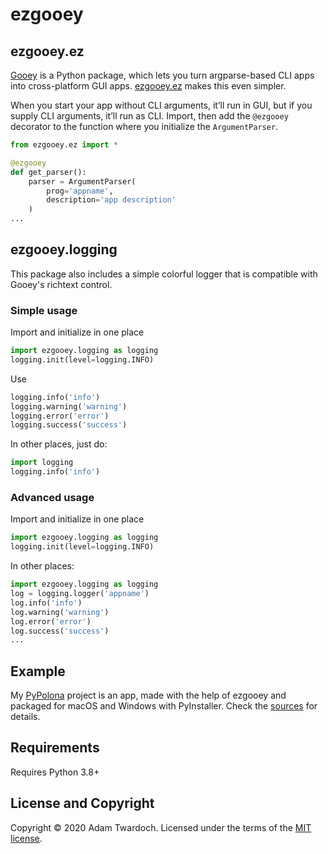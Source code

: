 # ezgooey

## ezgooey.ez

[Gooey](https://github.com/chriskiehl/Gooey) is a Python package, which lets you turn argparse-based CLI apps into cross-platform GUI apps. [ezgooey.ez](https://github.com/twardoch/ezgooey) makes this even simpler. 

When you start your app without CLI arguments, it’ll run in GUI, but if you supply CLI arguments, it’ll run as CLI. Import, then add the `@ezgooey` decorator to the function where you initialize the `ArgumentParser`.


```python
from ezgooey.ez import *

@ezgooey
def get_parser():
    parser = ArgumentParser(
        prog='appname',
        description='app description'
    )
...
```

## ezgooey.logging

This package also includes a simple colorful logger that is compatible with Gooey's richtext control.

### Simple usage

Import and initialize in one place

```python
import ezgooey.logging as logging
logging.init(level=logging.INFO)
```

Use

```python
logging.info('info')
logging.warning('warning')
logging.error('error')
logging.success('success')
```

In other places, just do:

```python
import logging
logging.info('info')
```

### Advanced usage

Import and initialize in one place

```python
import ezgooey.logging as logging
logging.init(level=logging.INFO)
```

In other places:

```python
import ezgooey.logging as logging
log = logging.logger('appname')
log.info('info')
log.warning('warning')
log.error('error')
log.success('success')
...
```

## Example

My [PyPolona](https://twardoch.github.io/pypolona/) project is an app, made with the help of ezgooey and packaged for macOS and Windows with PyInstaller. Check the [sources](https://github.com/twardoch/pypolona) for details.

## Requirements

Requires Python 3.8+

## License and Copyright

Copyright © 2020 Adam Twardoch. Licensed under the terms of the [MIT license](./LICENSE). 
<!-- Place this tag in your head or just before your close body tag. -->
<script async defer src="https://buttons.github.io/buttons.js"></script>



